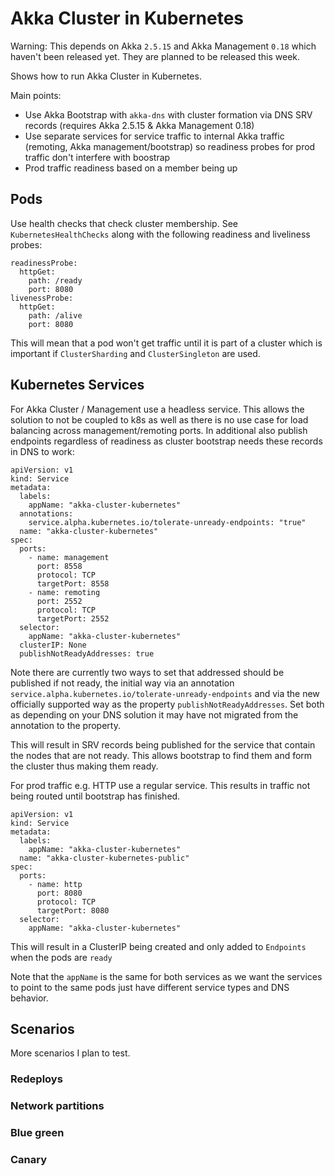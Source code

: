 # Akka Cluster in Kubernetes

Warning: This depends on Akka `2.5.15` and Akka Management `0.18` which haven't been released yet. They are planned
to be released this week. 

Shows how to run Akka Cluster in Kubernetes.

Main points:
* Use Akka Bootstrap with `akka-dns` with cluster formation via DNS SRV records (requires Akka 2.5.15 & Akka Management 0.18)
* Use separate services for service traffic to internal Akka traffic (remoting, Akka management/bootstrap) so readiness probes for prod traffic don't interfere with boostrap
* Prod traffic readiness based on a member being up

## Pods

Use health checks that check cluster membership. See `KubernetesHealthChecks` along with the following readiness
and liveliness probes:

```
readinessProbe:
  httpGet:
    path: /ready
    port: 8080
livenessProbe:
  httpGet:
    path: /alive
    port: 8080
```

This will mean that a pod won't get traffic until it is part of a cluster which is important
if `ClusterSharding` and `ClusterSingleton` are used.


## Kubernetes Services

For Akka Cluster / Management use a headless service. This allows the solution to not be coupled to k8s as well
as there is no use case for load balancing across management/remoting ports.
In additional also publish endpoints regardless of readiness as cluster bootstrap needs these records
in DNS to work:

```
apiVersion: v1
kind: Service
metadata:
  labels:
    appName: "akka-cluster-kubernetes"
  annotations:
    service.alpha.kubernetes.io/tolerate-unready-endpoints: "true"
  name: "akka-cluster-kubernetes"
spec:
  ports:
    - name: management
      port: 8558
      protocol: TCP
      targetPort: 8558
    - name: remoting
      port: 2552
      protocol: TCP
      targetPort: 2552
  selector:
    appName: "akka-cluster-kubernetes"
  clusterIP: None
  publishNotReadyAddresses: true
```

Note there are currently two ways to set that addressed should be published if not ready, the initial way via an annotation 
`service.alpha.kubernetes.io/tolerate-unready-endpoints` and via the new officially supported way as the property `publishNotReadyAddresses`.
Set both as depending on your DNS solution it may have not migrated from the annotation to the property.

This will result in SRV records being published for the service that contain the nodes that are not ready. This allows
bootstrap to find them and form the cluster thus making them ready.


For prod traffic e.g. HTTP use a regular service. This results in traffic not being routed until bootstrap has finished.

```
apiVersion: v1
kind: Service
metadata:
  labels:
    appName: "akka-cluster-kubernetes"
  name: "akka-cluster-kubernetes-public"
spec:
  ports:
    - name: http 
      port: 8080
      protocol: TCP
      targetPort: 8080 
  selector:
    appName: "akka-cluster-kubernetes"
```

This will result in a ClusterIP being created and only added to `Endpoints` when the pods are `ready`

Note that the `appName` is the same for both services as we want the services to point to the same pods just have
different service types and DNS behavior.

## Scenarios

More scenarios I plan to test.

### Redeploys

### Network partitions

### Blue green

### Canary